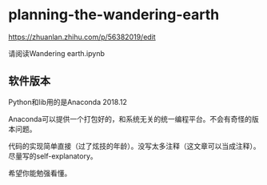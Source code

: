 # planning-the-wandering-earth

https://zhuanlan.zhihu.com/p/56382019/edit

请阅读Wandering earth.ipynb

## 软件版本

Python和lib用的是Anaconda 2018.12

Anaconda可以提供一个打包好的，和系统无关的统一编程平台。不会有奇怪的版本问题。

代码的实现简单直接（过了炫技的年龄）。没写太多注释（这文章可以当成注释）。尽量写的self-explanatory。

希望你能勉强看懂。


